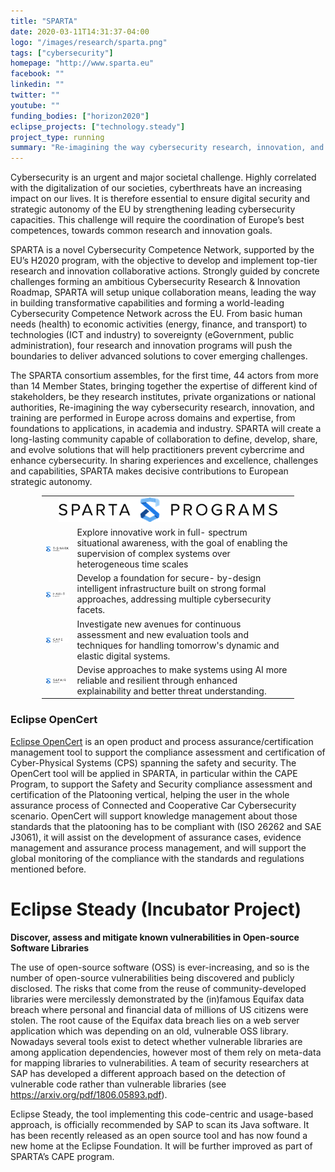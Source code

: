 ```yaml
---
title: "SPARTA"
date: 2020-03-11T14:31:37-04:00
logo: "/images/research/sparta.png"
tags: ["cybersecurity"]
homepage: "http://www.sparta.eu"
facebook: ""
linkedin: ""
twitter: ""
youtube: ""
funding_bodies: ["horizon2020"]
eclipse_projects: ["technology.steady"]
project_type: running
summary: "Re-imagining the way cybersecurity research, innovation, and training are performed in Europe"
---
```

Cybersecurity is an urgent and major societal challenge. Highly correlated with the digitalization of our societies, cyberthreats have an increasing impact on our lives. It is therefore essential to ensure digital security and strategic autonomy of the EU by strengthening leading cybersecurity capacities. This challenge will require the coordination of Europe’s best competences, towards common research and innovation goals. 

SPARTA is a novel Cybersecurity Competence Network, supported by the EU’s H2020 program, with the objective to develop and implement top-tier research and innovation collaborative actions. Strongly guided by concrete challenges forming an ambitious Cybersecurity Research & Innovation Roadmap, SPARTA will setup unique collaboration means, leading the way in building transformative capabilities and forming a world-leading Cybersecurity Competence Network across the EU. From basic human needs (health) to economic activities (energy, finance, and transport) to technologies (ICT and industry) to sovereignty (eGovernment, public administration), four research and innovation programs will push the boundaries to deliver advanced solutions to cover emerging challenges. 

The SPARTA consortium assembles, for the first time, 44 actors from more than 14 Member States, bringing together the expertise of different kind of stakeholders, be they research institutes, private organizations or national authorities,
Re-imagining the way cybersecurity research, innovation, and training are performed in Europe across domains and expertise, from foundations to applications, in academia and industry. SPARTA will create a long-lasting community capable of collaboration to define, develop, share, and evolve solutions that will help practitioners prevent cybercrime and enhance cybersecurity. 
In sharing experiences and excellence, challenges and capabilities, SPARTA makes decisive contributions to European strategic autonomy.

<center>
<table style="width:80%">
<tr><td colspan="2"><center><img src="sparta-program.png"></center></td></tr>
<tr>
	<td><img src="t-shark.png"></td>
	<td>Explore innovative work in full- spectrum situational awareness, with the goal of enabling the supervision of complex systems over heterogeneous time scales</td>
</tr>
<tr>
	<td><img src="haii-t.png"></td>
	<td>Develop a foundation for secure- by-design intelligent infrastructure built on strong formal approaches, addressing multiple cybersecurity facets.</td>
</tr>
<tr>
	<td><img src="cape.png"></td>
	<td>Investigate new avenues for continuous assessment and new evaluation tools and techniques for handling tomorrow's dynamic and elastic digital systems.</td>
</tr>
<tr>
	<td><img src="safair.png"></td>
	<td>Devise approaches to make systems using AI more reliable and resilient through enhanced explainability and better threat understanding.</td>
</tr>
</table>
</center>
<p/>

### Eclipse OpenCert 
[Eclipse OpenCert](https://www.eclipse.org/opencert/) is an open product and process assurance/certification management tool to support the compliance assessment and certification of Cyber-Physical Systems (CPS) spanning the safety and security. The OpenCert tool will be applied in SPARTA, in particular within the CAPE Program, to support the Safety and Security compliance assessment and certification of the Platooning vertical, helping the user in the whole assurance process of Connected and Cooperative Car Cybersecurity scenario. OpenCert will support knowledge management about those standards that the platooning has to be compliant with (ISO 26262 and SAE J3061), it will assist on the development of assurance cases, evidence management and assurance process management, and will support the global monitoring of the compliance with the standards and regulations mentioned before.

# Eclipse Steady (Incubator Project)
**Discover, assess and mitigate known vulnerabilities in Open-source Software Libraries**

The use of open-source software (OSS) is ever-increasing, and so is the number of open-source vulnerabilities being discovered and publicly disclosed. The risks that come from the reuse of community-developed libraries were mercilessly demonstrated by the (in)famous Equifax data breach where personal and financial data of millions of US citizens were stolen. The root cause of the Equifax data breach lies on a web server application which was depending on an old, vulnerable OSS library.
Nowadays several tools exist to detect whether vulnerable libraries are among application dependencies, however most of them rely on meta-data for mapping libraries to vulnerabilities. A team of security researchers at SAP has developed a different approach based on the detection of vulnerable code rather than vulnerable libraries (see <https://arxiv.org/pdf/1806.05893.pdf>).

Eclipse Steady, the tool implementing this code-centric and usage-based approach, is officially recommended by SAP to scan its Java software. It has been recently released as an open source tool and has now found a new home at the Eclipse Foundation. It will be further improved as part of SPARTA’s CAPE program.
